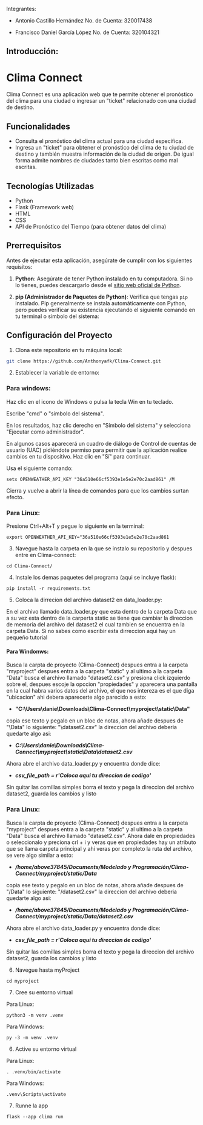 Integrantes:

* Antonio Castillo Hernández          No. de Cuenta: 320017438 

* Francisco Daniel García López       No. de Cuenta: 320104321

## Introducción:

# Clima Connect

Clima Connect es una aplicación web que te permite obtener el pronóstico del clima para una ciudad o ingresar un "ticket" relacionado con una ciudad de destino.

## Funcionalidades

- Consulta el pronóstico del clima actual para una ciudad específica.
- Ingresa un "ticket" para obtener el pronóstico del clima de tu ciudad de destino y también muestra información de la ciudad de origen. De igual forma admite nombres de ciudades tanto bien escritas como mal escritas.

## Tecnologías Utilizadas

- Python
- Flask (Framework web)
- HTML
- CSS
- API de Pronóstico del Tiempo (para obtener datos del clima)


## Prerrequisitos

Antes de ejecutar esta aplicación, asegúrate de cumplir con los siguientes requisitos:

1. **Python**: Asegúrate de tener Python instalado en tu computadora. Si no lo tienes, puedes descargarlo desde el [sitio web oficial de Python](https://www.python.org/downloads/).

2. **pip (Administrador de Paquetes de Python)**: Verifica que tengas `pip` instalado. Pip generalmente se instala automáticamente con Python, pero puedes verificar su existencia ejecutando el siguiente comando en tu terminal o símbolo del sistema:

## Configuración del Proyecto

1. Clona este repositorio en tu máquina local:

```bash
git clone https://github.com/Anthonyafk/Clima-Connect.git

```

2. Establecer la variable de entorno:

### Para windows:

Haz clic en el icono de Windows o pulsa la tecla Win en tu teclado.

Escribe "cmd" o "símbolo del sistema".

En los resultados, haz clic derecho en "Símbolo del sistema" y selecciona "Ejecutar como administrador".

En algunos casos aparecerá un cuadro de diálogo de Control de cuentas de usuario (UAC) pidiéndote permiso para permitir que la aplicación realice cambios en tu dispositivo. Haz clic en "Sí" para continuar.

Usa el siguiente comando: 

```
setx OPENWEATHER_API_KEY "36a510e66cf5393e1e5e2e70c2aad861" /M
```

Cierra y vuelve a abrir la línea de comandos para que los cambios surtan efecto.

### Para Linux:

Presione Ctrl+Alt+T y pegue lo siguiente en la terminal:

```
export OPENWEATHER_API_KEY="36a510e66cf5393e1e5e2e70c2aad861

```

3. Navegue hasta la carpeta en la que se instalo su repositorio y despues entre en Clima-connect:

```
cd Clima-Connect/

```
4. Instale los demas paquetes del programa (aqui se incluye flask):

```
pip install -r requirements.txt

```

5. Coloca la dirrecion del archivo dataset2 en data_loader.py:

En el archivo llamado data_loader.py que esta dentro de la carpeta Data que a su vez esta dentro de la carperta static se tiene que cambiar la direccion de memoria del archivo del dataset2 el cual tambien se encuentra en la carpeta Data. Si no sabes como escribir esta dirreccion aqui hay un pequeño tutorial

#### Para Windonws:

Busca la carpta de proyecto (Clima-Connect) despues entra a la carpeta "myproject" despues entra a la carpeta "static" y al ultimo a la carpeta "Data" busca el archivo llamado "dataset2.csv" y presiona click izquierdo sobre el, despues escoje la opccion "propiedades" y aparecera una pantalla en la cual habra varios datos del archivo, el que nos intereza es el que diga "ubicacion" ahi debera aparecerte algo parecido a esto: 

- **"C:\Users\danie\Downloads\Clima-Connect\myproject\static\Data"**

copia ese texto y pegalo en un bloc de notas, ahora añade despues de "\Data"  lo siguiente: "\dataset2.csv" la direccion del archivo deberia quedarte algo asi: 

- ***C:\Users\danie\Downloads\Clima-Connect\myproject\static\Data\dataset2.csv***

Ahora abre el archivo data_loader.py y encuentra donde dice: 


- ***csv_file_path = r'Coloca aqui tu direccion de codigo'***

Sin quitar las comillas simples borra el texto y pega la direccion del archivo dataset2, guarda los cambios y listo

### Para Linux: 

Busca la carpta de proyecto (Clima-Connect) despues entra a la carpeta "myproject" despues entra a la carpeta "static" y al ultimo a la carpeta "Data" busca el archivo llamado "dataset2.csv". Ahora dale en propiedades o seleccionalo y preciona crl + i y veras que en propiedades hay un atributo que se llama carpeta principal y ahi veras por completo la ruta del archivo, se vere algo similar a esto:

- ***/home/above37845/Documents/Modelado y Programación/Clima-Connect/myproject/static/Data***

copia ese texto y pegalo en un bloc de notas, ahora añade despues de "/Data"  lo siguiente: "/dataset2.csv" la direccion del archivo deberia quedarte algo asi: 

- ***/home/above37845/Documents/Modelado y Programación/Clima-Connect/myproject/static/Data/dataset2.csv***

Ahora abre el archivo data_loader.py y encuentra donde dice: 

- ***csv_file_path = r'Coloca aqui tu direccion de codigo'***

Sin quitar las comillas simples borra el texto y pega la direccion del archivo dataset2, guarda los cambios y listo

6. Navegue hasta myProject

```
cd myproject

```

7. Cree su entorno virtual 

Para Linux:

```
python3 -m venv .venv

```

Para Windows:

```
py -3 -m venv .venv

```
6. Active su entorno virtual

Para Linux:

```
. .venv/bin/activate

```

Para Windows:
```
.venv\Scripts\activate

```
7. Runne la app

```
flask --app clima run 

```
